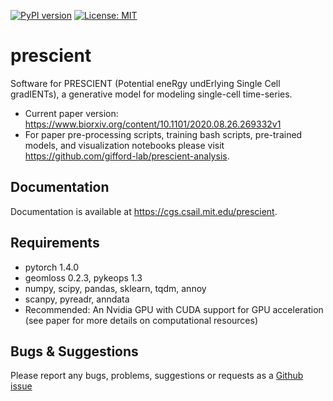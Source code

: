 [![PyPI version](https://badge.fury.io/py/prescient.svg)](https://badge.fury.io/py/prescient)
[![License: MIT](https://img.shields.io/badge/License-MIT-yellow.svg)](https://opensource.org/licenses/MIT)

# prescient
Software for PRESCIENT (Potential eneRgy undErlying Single Cell gradIENTs), a generative model for modeling single-cell time-series.
+ Current paper version: https://www.biorxiv.org/content/10.1101/2020.08.26.269332v1
+ For paper pre-processing scripts, training bash scripts, pre-trained models, and visualization notebooks please visit https://github.com/gifford-lab/prescient-analysis.

## Documentation
Documentation is available at https://cgs.csail.mit.edu/prescient.

<!-- ![trajectories_gif](docs/assets/gifs/trajectories.gif) -->

## Requirements

+ pytorch 1.4.0
+ geomloss 0.2.3, pykeops 1.3
+ numpy, scipy, pandas, sklearn, tqdm, annoy
+ scanpy, pyreadr, anndata
+ Recommended: An Nvidia GPU with CUDA support for GPU acceleration (see paper for more details on computational resources)

## Bugs & Suggestions

Please report any bugs, problems, suggestions or requests as a [Github issue](https://github.com/gifford-lab/prescient/issues)
